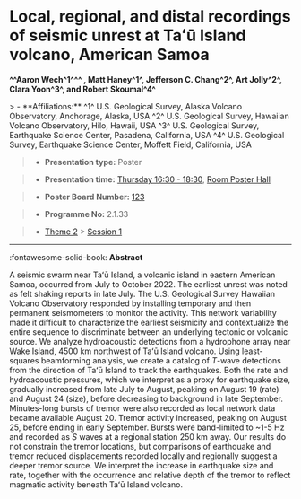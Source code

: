 # Local, regional, and distal recordings of seismic unrest at Taʻū Island volcano, American Samoa

**^^Aaron Wech^1^^^ , Matt Haney^1^, Jefferson C. Chang^2^, Art Jolly^2^, Clara Yoon^3^, and Robert Skoumal^4^**

<!-- more -->> - **Affiliations:** ^1^ U.S. Geological Survey, Alaska Volcano Observatory, Anchorage, Alaska, USA ^2^ U.S. Geological Survey, Hawaiian Volcano Observatory, Hilo, Hawaii, USA ^3^ U.S. Geological Survey, Earthquake Science Center, Pasadena, California, USA ^4^ U.S. Geological Survey, Earthquake Science Center, Moffett Field, California, USA

> - **Presentation type:** Poster

> - **Presentation time:** [Thursday 16:30 - 18:30](../sessions_comparison.md#__tabbed_3_6), [Room Poster Hall](../maps_venue.md#__tabbed_1_1)

> - **Poster Board Number:** [123](../map_poster_boards.md#thursday)

> - **Programme No:** 2.1.33

> - [Theme 2](../theme2.md) > [Session 1](../sessions/session-2-1.md)

--- 

:fontawesome-solid-book: **Abstract**

A seismic swarm near Taʻū Island, a volcanic island in eastern American Samoa, occurred from July to October 2022. The earliest unrest was noted as felt shaking reports in late July. The U.S. Geological Survey Hawaiian Volcano Observatory responded by installing temporary and then permanent seismometers to monitor the activity. This network variability made it difficult to characterize the earliest seismicity and contextualize the entire sequence to discriminate between an underlying tectonic or volcanic source. We analyze hydroacoustic detections from a hydrophone array near Wake Island, 4500 km northwest of Taʻū Island volcano. Using least-squares beamforming analysis, we create a catalog of *T*-wave detections from the direction of Taʻū Island to track the earthquakes. Both the rate and hydroacoustic pressures, which we interpret as a proxy for earthquake size, gradually increased from late July to August, peaking on August 19 (rate) and August 24 (size), before decreasing to background in late September. Minutes-long bursts of tremor were also recorded as local network data became available August 20. Tremor activity increased, peaking on August 25, before ending in early September. Bursts were band-limited to ~1-5 Hz and recorded as *S* waves at a regional station 250 km away. Our results do not constrain the tremor locations, but comparisons of earthquake and tremor reduced displacements recorded locally and regionally suggest a deeper tremor source. We interpret the increase in earthquake size and rate, together with the occurrence and relative depth of the tremor to reflect magmatic activity beneath Taʻū Island volcano.


